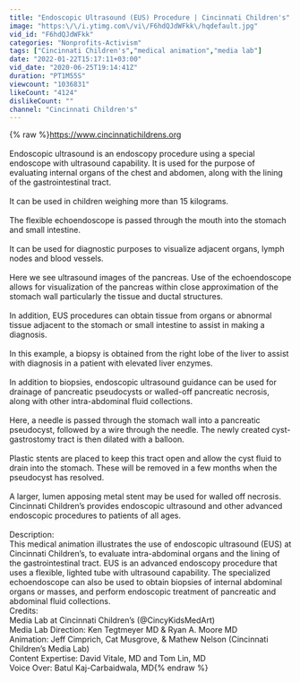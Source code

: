 ```yaml
---
title: "Endoscopic Ultrasound (EUS) Procedure | Cincinnati Children's"
image: "https:\/\/i.ytimg.com\/vi\/F6hdQJdWFkk\/hqdefault.jpg"
vid_id: "F6hdQJdWFkk"
categories: "Nonprofits-Activism"
tags: ["Cincinnati Children's","medical animation","media lab"]
date: "2022-01-22T15:17:11+03:00"
vid_date: "2020-06-25T19:14:41Z"
duration: "PT1M55S"
viewcount: "1036831"
likeCount: "4124"
dislikeCount: ""
channel: "Cincinnati Children's"
---
```

{% raw %}<a rel="nofollow" target="blank" href="https://www.cincinnatichildrens.org">https://www.cincinnatichildrens.org</a><br /><br />Endoscopic ultrasound is an endoscopy procedure using a special endoscope with ultrasound capability. It is used for the purpose of evaluating internal organs of the chest and abdomen, along with the lining of the gastrointestinal tract. <br /><br />It can be used in children weighing more than 15 kilograms.<br /><br />The flexible echoendoscope is passed through the mouth into the stomach and small intestine.<br /><br />It can be used for diagnostic purposes to visualize adjacent organs, lymph nodes and blood vessels.<br /><br />Here we see ultrasound images of the pancreas. Use of the echoendoscope allows for visualization of the pancreas within close approximation of the stomach wall particularly the tissue and ductal structures.<br /><br />In addition, EUS procedures can obtain tissue from organs or abnormal tissue adjacent to the stomach or small intestine to assist in making a diagnosis.<br /><br />In this example, a biopsy is obtained from the right lobe of the liver to assist with diagnosis in a patient with elevated liver enzymes.<br /><br />In addition to biopsies, endoscopic ultrasound guidance can be used for drainage of pancreatic pseudocysts or walled-off pancreatic necrosis, along with other intra-abdominal fluid collections.<br /><br />Here, a needle is passed through the stomach wall into a pancreatic pseudocyst, followed by a wire through the needle. The newly created cyst-gastrostomy tract is then dilated with a balloon.<br /><br />Plastic stents are placed to keep this tract open and allow the cyst fluid to drain into the stomach.  These will be removed in a few months when the pseudocyst has resolved.<br /><br />A larger, lumen apposing metal stent may be used for walled off necrosis.<br />Cincinnati Children’s provides endoscopic ultrasound and other advanced endoscopic procedures to patients of all ages.<br /><br />Description:<br />This medical animation illustrates the use of endoscopic ultrasound (EUS) at Cincinnati Children’s, to evaluate intra-abdominal organs and the lining of the gastrointestinal tract. EUS is an advanced endoscopy procedure that uses a flexible, lighted tube with ultrasound capability. The specialized echoendoscope can also be used to obtain biopsies of internal abdominal organs or masses, and perform endoscopic treatment of pancreatic and abdominal fluid collections.<br />Credits:<br />Media Lab at Cincinnati Children’s (@CincyKidsMedArt)<br />Media Lab Direction: Ken Tegtmeyer MD &amp; Ryan A. Moore MD<br />Animation: Jeff Cimprich, Cat Musgrove, &amp; Mathew Nelson (Cincinnati Children’s Media Lab)<br />Content Expertise: David Vitale, MD and Tom Lin, MD<br />Voice Over: Batul Kaj-Carbaidwala, MD{% endraw %}
